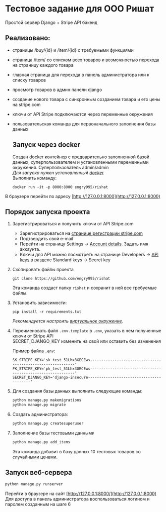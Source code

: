 Тестовое задание для ООО Ришат
==============================
Простой сервер Django + Stripe API бэкенд

Реализовано:
-----------
 - страницы /buy/{id} и /item/{id} с требуемыми функциями
 - страница /item/ со списком всех товаров и возможностью перехода на страницу каждого товара
 - главная страница для перехода в панель администратора или к списку товаров
 - просмотр товаров в админ панели django
 - создание нового товара с синхронным созданием товара и его цены на stripe.com
 - ключи от API Stripe подключаются через переменные окружения
 - пользовательская команда для первоначального заполнения базы данных
 
    Запуск через docker
    -------------------
    Создан docker контейнер с предварительно заполненной базой данных, суперпользователем и 
    установленными переменными окружения. Суперпользователь admin/admin  
    *Для запуска нужен установленный [docker](https://www.docker.com/).*  
    Выполнить команду:  
    
    ```commandline
    docker run -it -p 8000:8000 engry995/rishat
    ```  
В браузере перейти по адресу [http://127.0.0.1:8000](http://127.0.0.1:8000)


Порядок запуска проекта
-----------------------

1.  Зарегистрироваться и получить ключи от API Stripe.com
     - Зарегистрироваться на [странице регистрации stripe.com](https://dashboard.stripe.com/register)
     - Подтвердить свой e-mail
     - Перейти на страницу Settings -> [Account details](https://dashboard.stripe.com/settings/account). Задать имя аккаунта.
     - Ключи для API можно посмотреть на странице Developers -> [API keys](https://dashboard.stripe.com/test/apikeys) в разделе Standard keys -> Secret key


2. Скопировать файлы проекта
    ```commandline
    git clone https://github.com/engry995/rishat
    ```
    Эта команда создаст папку `rishat`  и сохранит в ней все требуемые файлы.
   

3. Установить зависимости:
    ```commandline
    pip install -r requirements.txt
    ```
    *Рекомендуется настроить [виртуальное окружение](https://docs.python.org/3/library/venv.html).*


4. Переименовать файл `.env.template` в `.env`, указать в нем полученные ключи от Stripe API  
SECRET_DJANGO_KEY изменить на свой или оставить без изменения

    Пример файла `.env`:
    ```dotenv
    SK_STRIPE_KEY='sk_test_51Lhx3GECEws------------------------------------------------------------'
    PK_STRIPE_KEY='pk_test_51Lhx3GECEws------------------------------------------------------------'
    SECRET_DJANGO_KEY='django-insecure-----------------------------------------'
    ```

5. Для создания базы данных выполнить следующие команды:

    ```bash
    python manage.py makemigrations
    python manage.py migrate
    ```

6. Создать администратора:

    ```bash
    python manage.py createsuperuser
    ```

7. Заполнение базы тестовыми данными
    ```bash
    python manage.py add_items
    ```
    Эта команда добавит в базу данных 10 тестовых товаров со случайными ценами.    

Запуск веб-сервера
------------------

```bash
python manage.py runserver
```

Перейти в браузере на сайт [http://127.0.0.1:8000/](http://127.0.0.1:8000)  
Для доступа в панель администратора воспользоваться логином и паролем созданным на шаге 6